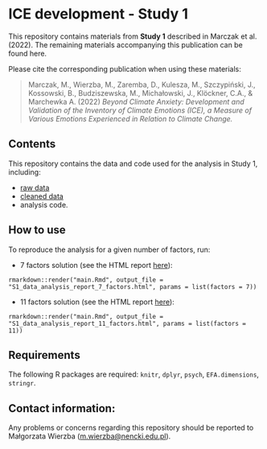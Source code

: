 # ICE development - Study 1

This repository contains materials from **Study 1** described in Marczak et al. (2022). The remaining materials accompanying this publication can be found here.

Please cite the corresponding publication when using these materials:

> Marczak, M., Wierzba, M., Zaremba, D., Kulesza, M., Szczypiński, J., Kossowski, B., Budziszewska, M., Michałowski, J., Klöckner, C.A., & Marchewka A. (2022) *Beyond Climate Anxiety: Development and Validation of the Inventory of Climate Emotions (ICE), a Measure of Various Emotions Experienced in Relation to Climate Change.*

## Contents

This repository contains the data and code used for the analysis in Study 1, including:
* [raw data](https://github.com/nencki-lobi/ICE-dev-S1/tree/main/01/input)
* [cleaned data](https://github.com/nencki-lobi/ICE-dev-S1/tree/main/02/output)
* analysis code.

## How to use

To reproduce the analysis for a given number of factors, run:

* 7 factors solution (see the HTML report [here](https://github.com/nencki-lobi/ICE-dev-S1/tree/main/S1_data_analysis_report_7_factors.html)):

```
rmarkdown::render("main.Rmd", output_file = "S1_data_analysis_report_7_factors.html", params = list(factors = 7))
```

* 11 factors solution (see the HTML report [here](https://github.com/nencki-lobi/ICE-dev-S1/tree/main/S1_data_analysis_report_11_factors.html)):

```
rmarkdown::render("main.Rmd", output_file = "S1_data_analysis_report_11_factors.html", params = list(factors = 11))
```

## Requirements

The following R packages are required: `knitr`, `dplyr`, `psych`, `EFA.dimensions`, `stringr`.

## Contact information:

Any problems or concerns regarding this repository should be reported to Małgorzata Wierzba (m.wierzba@nencki.edu.pl).
